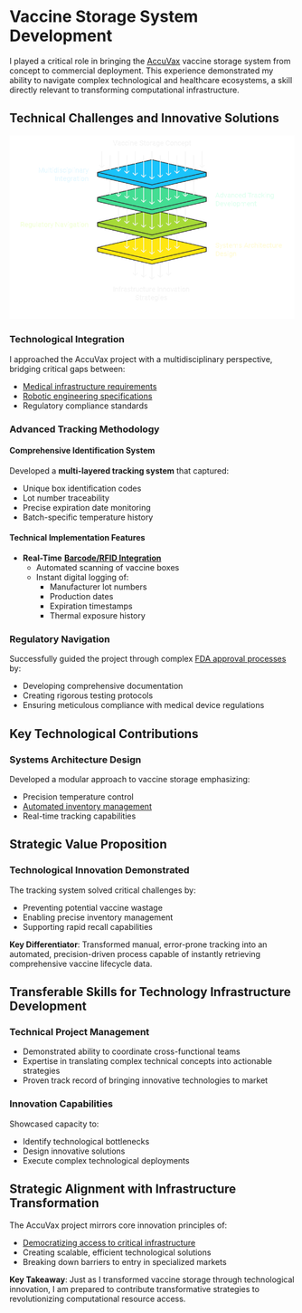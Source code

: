 # Vaccine Storage System Development

I played a critical role in bringing the [AccuVax](../ai/ai.md) vaccine storage system from concept to commercial deployment. This experience demonstrated my ability to navigate complex technological and healthcare ecosystems, a skill directly relevant to transforming computational infrastructure.

## Technical Challenges and Innovative Solutions

![Vaccine Storage](../../../IMAGES/VACCINE_STORAGE.png)

### **Technological Integration**

I approached the AccuVax project with a multidisciplinary perspective, bridging critical gaps between:

* [Medical infrastructure requirements](../../encyclopedia/sustainable_development.md)
* [Robotic engineering specifications](../history/eastern_philosophy.md)
* Regulatory compliance standards

### **Advanced Tracking Methodology**

#### **Comprehensive Identification System**

Developed a **multi-layered tracking system** that captured:

* Unique box identification codes
* Lot number traceability
* Precise expiration date monitoring
* Batch-specific temperature history

#### **Technical Implementation Features**

* **Real-Time** [**Barcode/RFID Integration**](cost_per_flop.md)
  * Automated scanning of vaccine boxes
  * Instant digital logging of:
    * Manufacturer lot numbers
    * Production dates
    * Expiration timestamps
    * Thermal exposure history

### **Regulatory Navigation**

Successfully guided the project through complex [FDA approval processes](../governance/governance_decentralization.md) by:

* Developing comprehensive documentation
* Creating rigorous testing protocols
* Ensuring meticulous compliance with medical device regulations

## Key Technological Contributions

### **Systems Architecture Design**

Developed a modular approach to vaccine storage emphasizing:

* Precision temperature control
* [Automated inventory management](../../encyclopedia/x_analysis.md)
* Real-time tracking capabilities

## Strategic Value Proposition

### **Technological Innovation Demonstrated**

The tracking system solved critical challenges by:

* Preventing potential vaccine wastage
* Enabling precise inventory management
* Supporting rapid recall capabilities

**Key Differentiator**: Transformed manual, error-prone tracking into an automated, precision-driven process capable of instantly retrieving comprehensive vaccine lifecycle data.

## Transferable Skills for Technology Infrastructure Development

### **Technical Project Management**

* Demonstrated ability to coordinate cross-functional teams
* Expertise in translating complex technical concepts into actionable strategies
* Proven track record of bringing innovative technologies to market

### **Innovation Capabilities**

Showcased capacity to:

* Identify technological bottlenecks
* Design innovative solutions
* Execute complex technological deployments

## Strategic Alignment with Infrastructure Transformation

The AccuVax project mirrors core innovation principles of:

* [Democratizing access to critical infrastructure](../../encyclopedia/accessibility.md)
* Creating scalable, efficient technological solutions
* Breaking down barriers to entry in specialized markets

**Key Takeaway**: Just as I transformed vaccine storage through technological innovation, I am prepared to contribute transformative strategies to revolutionizing computational resource access.
